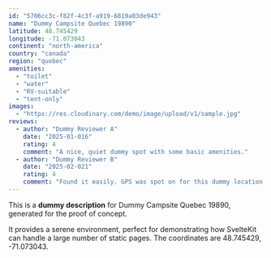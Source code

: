 ```yaml
---
id: "5706cc3c-f82f-4c3f-a919-6819a03de943"
name: "Dummy Campsite Quebec 19890"
latitude: 48.745429
longitude: -71.073043
continent: "north-america"
country: "canada"
region: "quebec"
amenities:
  - "toilet"
  - "water"
  - "RV-suitable"
  - "tent-only"
images:
  - "https://res.cloudinary.com/demo/image/upload/v1/sample.jpg"
reviews:
  - author: "Dummy Reviewer A"
    date: "2025-01-016"
    rating: 4
    comment: "A nice, quiet dummy spot with some basic amenities."
  - author: "Dummy Reviewer B"
    date: "2025-02-021"
    rating: 4
    comment: "Found it easily. GPS was spot on for this dummy location."
---
```


This is a **dummy description** for Dummy Campsite Quebec 19890, generated for the proof of concept.

It provides a serene environment, perfect for demonstrating how SvelteKit can handle a large number of static pages. The coordinates are 48.745429, -71.073043.
